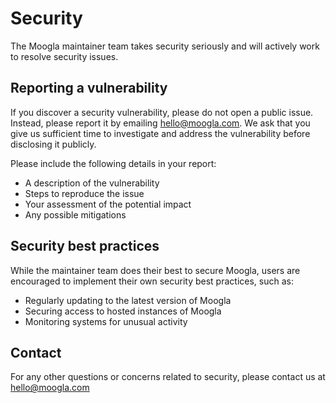 # Security

The Moogla maintainer team takes security seriously and will actively work to resolve security issues.

## Reporting a vulnerability

If you discover a security vulnerability, please do not open a public issue. Instead, please report it by emailing hello@moogla.com. We ask that you give us sufficient time to investigate and address the vulnerability before disclosing it publicly.

Please include the following details in your report:
- A description of the vulnerability
- Steps to reproduce the issue
- Your assessment of the potential impact
- Any possible mitigations

## Security best practices

While the maintainer team does their best to secure Moogla, users are encouraged to implement their own security best practices, such as:

- Regularly updating to the latest version of Moogla
- Securing access to hosted instances of Moogla
- Monitoring systems for unusual activity

## Contact

For any other questions or concerns related to security, please contact us at hello@moogla.com

